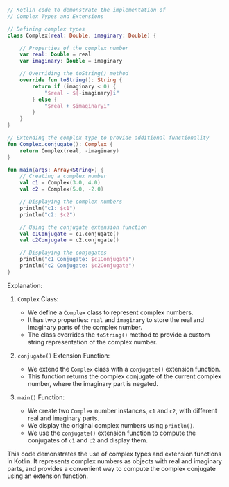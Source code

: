 ```kotlin
// Kotlin code to demonstrate the implementation of
// Complex Types and Extensions

// Defining complex types
class Complex(real: Double, imaginary: Double) {

    // Properties of the complex number
    var real: Double = real
    var imaginary: Double = imaginary

    // Overriding the toString() method
    override fun toString(): String {
        return if (imaginary < 0) {
            "$real - ${-imaginary}i"
        } else {
            "$real + $imaginaryi"
        }
    }
}

// Extending the complex type to provide additional functionality
fun Complex.conjugate(): Complex {
    return Complex(real, -imaginary)
}

fun main(args: Array<String>) {
    // Creating a complex number
    val c1 = Complex(3.0, 4.0)
    val c2 = Complex(5.0, -2.0)

    // Displaying the complex numbers
    println("c1: $c1")
    println("c2: $c2")

    // Using the conjugate extension function
    val c1Conjugate = c1.conjugate()
    val c2Conjugate = c2.conjugate()

    // Displaying the conjugates
    println("c1 Conjugate: $c1Conjugate")
    println("c2 Conjugate: $c2Conjugate")
}
```

Explanation:

1. `Complex` Class:
   - We define a `Complex` class to represent complex numbers.
   - It has two properties: `real` and `imaginary` to store the real and imaginary parts of the complex number.
   - The class overrides the `toString()` method to provide a custom string representation of the complex number.

2. `conjugate()` Extension Function:
   - We extend the `Complex` class with a `conjugate()` extension function.
   - This function returns the complex conjugate of the current complex number, where the imaginary part is negated.

3. `main()` Function:
   - We create two `Complex` number instances, `c1` and `c2`, with different real and imaginary parts.
   - We display the original complex numbers using `println()`.
   - We use the `conjugate()` extension function to compute the conjugates of `c1` and `c2` and display them.

This code demonstrates the use of complex types and extension functions in Kotlin. It represents complex numbers as objects with real and imaginary parts, and provides a convenient way to compute the complex conjugate using an extension function.